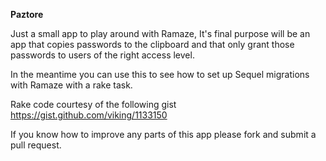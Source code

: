 __Paztore__

Just a small app to play around with Ramaze,
It's final purpose will be an app that copies passwords to the clipboard
and that only grant those passwords to users of the right access level.

In the meantime you can use this to see how to set up Sequel migrations with Ramaze with a rake task.

Rake code courtesy of the following gist https://gist.github.com/viking/1133150 

If you know how to improve any parts of this app please fork and submit a pull request.
